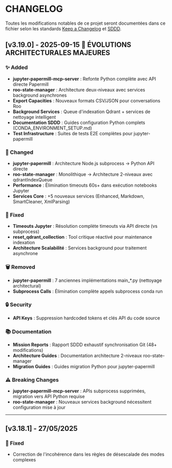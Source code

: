 # CHANGELOG

Toutes les modifications notables de ce projet seront documentées dans ce fichier selon les standards [Keep a Changelog](https://keepachangelog.com/) et [SDDD](https://github.com/jsboige/roo-extensions/docs/).

## [v3.19.0] - 2025-09-15 🚀 **ÉVOLUTIONS ARCHITECTURALES MAJEURES**

### ✨ Added
- **jupyter-papermill-mcp-server** : Refonte Python complète avec API directe Papermill
- **roo-state-manager** : Architecture deux-niveaux avec services background asynchrones
- **Export Capacities** : Nouveaux formats CSV/JSON pour conversations Roo
- **Background Services** : Queue d'indexation Qdrant + services de nettoyage intelligent
- **Documentation SDDD** : Guides configuration Python complets (CONDA_ENVIRONMENT_SETUP.md)
- **Test Infrastructure** : Suites de tests E2E complètes pour jupyter-papermill

### 🔧 Changed
- **jupyter-papermill** : Architecture Node.js subprocess → Python API directe
- **roo-state-manager** : Monolithique → Architecture 2-niveaux avec qdrantIndexQueue
- **Performance** : Élimination timeouts 60s+ dans exécution notebooks Jupyter
- **Services Core** : +5 nouveaux services (Enhanced, Markdown, SmartCleaner, XmlParsing)

### 🐛 Fixed
- **Timeouts Jupyter** : Résolution complète timeouts via API directe (vs subprocess)
- **reset_qdrant_collection** : Tool critique réactivé pour maintenance indexation
- **Architecture Scalabilité** : Services background pour traitement asynchrone

### 🗑️ Removed
- **jupyter-papermill** : 7 anciennes implémentations main_*.py (nettoyage architectural)
- **Subprocess Calls** : Élimination complète appels subprocess conda run

### 🔒 Security
- **API Keys** : Suppression hardcoded tokens et clés API du code source

### 📚 Documentation
- **Mission Reports** : Rapport SDDD exhaustif synchronisation Git (48+ modifications)
- **Architecture Guides** : Documentation architecture 2-niveaux roo-state-manager
- **Migration Guides** : Guides migration Python pour jupyter-papermill

### ⚠️ Breaking Changes
- **jupyter-papermill-mcp-server** : APIs subprocess supprimées, migration vers API Python requise
- **roo-state-manager** : Nouveaux services background nécessitent configuration mise à jour

---

## [v3.18.1] - 27/05/2025

### 🐛 Fixed
- Correction de l'incohérence dans les règles de désescalade des modes complexes